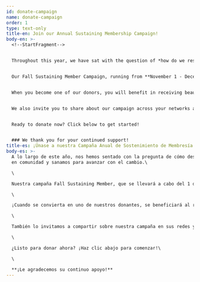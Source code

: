 ```yaml
---
id: donate-campaign
name: donate-campaign
order: 1
type: text-only
title-en: Join our Annual Sustaining Membership Campaign!
body-en: >-
  <!--StartFragment-->


  Throughout this year, we have sat with the question of *how do we rest in community and healing to move with change*?


  Our Fall Sustaining Member Campaign, running from **November 1 - December 10th**, is an invitation to collectively answer this question and sustainably resource our work through the connections we hold. This year, **we invite you to join us as a monthly sustaining member** to help us in starting off 2023 strong with the launch of our reproductive justice and healing programming and even more no-cost community healing spaces in Fort Collins! In addition to becoming a monthly donor, we invite you to share your abundance through volunteer opportunities.


  When you become one of our donors, you will benefit in receiving beautiful artwork, made by local artists in our community!


  We also invite you to share about our campaign across your networks and encourage people to join [](https://docs.google.com/forms/d/e/1FAIpQLScpVX0Q_E_aLfYB0SXqbOUanJaQJ1YB40kXBjLeLNbvz7P9hA/viewform) **our listserv**, and follow us on [Facebook](https://www.facebook.com/FCCAN/) and/or [Instagram.](http://instagram.com/fccan/)


  Ready to donate now? Click below to get started!


  ### We thank you for your continued support!
title-es: ¡Únase a nuestra Campaña Anual de Sostenimiento de Membresía!
body-es: >-
  A lo largo de este año, nos hemos sentado con la pregunta de cómo descansamos
  en comunidad y sanamos para avanzar con el cambio.\

  \

  Nuestra campaña Fall Sustaining Member, que se llevará a cabo del 1 de noviembre al 10 de diciembre, es una invitación para responder colectivamente a esta pregunta y financiar nuestro trabajo de manera sostenible a través de las conexiones que mantenemos. ¡Este año, lo invitamos a unirse a nosotros como miembro de apoyo mensual para ayudarnos a comenzar 2023 con fuerza con el lanzamiento de nuestro programa de sanación y justicia reproductiva e incluso más espacios comunitarios de sanación sin costo en Fort Collins! Además de convertirse en donante mensual, lo invitamos a compartir su abundancia a través de oportunidades de voluntariado.\

  \

  ¡Cuando se convierta en uno de nuestros donantes, se beneficiará al recibir hermosas obras de arte, hechas por artistas locales en nuestra comunidad!\

  \

  También lo invitamos a compartir sobre nuestra campaña en sus redes y alentar a las personas a unirse a nuestro [servidor de listas](https://fccan.org/es/get-involved) y seguirnos en [Facebook ](https://www.facebook.com/FCCAN/)y/o [Instagram](http://instagram.com/fccan/).\

  \

  ¿Listo para donar ahora? ¡Haz clic abajo para comenzar!\

  \

  **¡Le agradecemos su continuo apoyo!**
---
```


